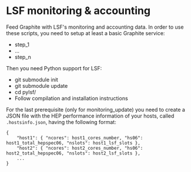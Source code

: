 LSF monitoring & accounting
==========

Feed Graphite with LSF's monitoring and accounting data. In order to use these scripts, 
you need to setup at least a basic Graphite service:
* step_1
* ...
* step_n

Then you need Python support for LSF:
* git submodule init
* git submodule update
* cd pylsf/
* Follow compilation and installation instructions

For the last prerequisite (only for monitoring_update) you need to create a JSON file 
with the HEP performance information of your hosts, called `.hostsinfo.json`, having
the following format:

    {
        "host1": { "ncores": host1_cores_number, "hs06": host1_total_hepspec06, "nslots": host1_lsf_slots },
        "host2": { "ncores": host2_cores_number, "hs06": host2_total_hepspec06, "nslots": host2_lsf_slots },
        ...
    }
